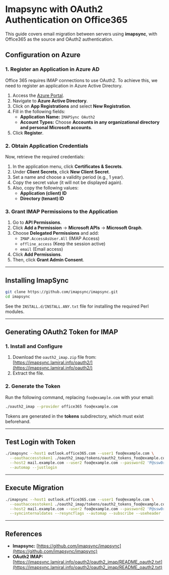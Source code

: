 # Imapsync with OAuth2 Authentication on Office365

This guide covers email migration between servers using **imapsync**, with Office365 as the source and OAuth2 authentication.

## Configuration on Azure

### 1. Register an Application in Azure AD
Office 365 requires IMAP connections to use OAuth2. To achieve this, we need to register an application in Azure Active Directory.

1. Access the [Azure Portal](https://portal.azure.com).
2. Navigate to **Azure Active Directory**.
3. Click on **App Registrations** and select **New Registration**.
4. Fill in the following fields:
   - **Application Name:** `IMAPSync OAuth2`
   - **Account Types:** Choose **Accounts in any organizational directory and personal Microsoft accounts**.
5. Click **Register**.

### 2. Obtain Application Credentials
Now, retrieve the required credentials:

1. In the application menu, click **Certificates & Secrets**.
2. Under **Client Secrets**, click **New Client Secret**.
3. Set a name and choose a validity period (e.g., 1 year).
4. Copy the secret value (it will not be displayed again).
5. Also, copy the following values:
   - **Application (client) ID**
   - **Directory (tenant) ID**

### 3. Grant IMAP Permissions to the Application

1. Go to **API Permissions**.
2. Click **Add a Permission** → **Microsoft APIs** → **Microsoft Graph**.
3. Choose **Delegated Permissions** and add:
   - `IMAP.AccessAsUser.All` (IMAP Access)
   - `offline_access` (Keep the session active)
   - `email` (Email access)
4. Click **Add Permissions**.
5. Then, click **Grant Admin Consent**.

---

## Installing ImapSync

```bash
git clone https://github.com/imapsync/imapsync.git
cd imapsync
```

See the `INSTALL.d/INSTALL.ANY.txt` file for installing the required Perl modules.

---

## Generating OAuth2 Token for IMAP

### 1. Install and Configure

1. Download the `oauth2_imap.zip` file from:
   [https://imapsync.lamiral.info/oauth2/](https://imapsync.lamiral.info/oauth2/)
2. Extract the file.

### 2. Generate the Token

Run the following command, replacing `foo@example.com` with your email:

```bash
./oauth2_imap --provider office365 foo@example.com
```

Tokens are generated in the **tokens** subdirectory, which must exist beforehand.

---

## Test Login with Token

```bash
./imapsync --host1 outlook.office365.com --user1 foo@example.com \
  --oauthaccesstoken1 ./oauth2_imap/tokens/oauth2_tokens_foo@example.com.txt \
  --host2 mail.example.com --user2 foo@example.com --password2 'P@ssw0rd' \
  --automap --justlogin
```

---

## Execute Migration

```bash
./imapsync --host1 outlook.office365.com --user1 foo@example.com \
  --oauthaccesstoken1 ./oauth2_imap/tokens/oauth2_tokens_foo@example.com.txt \
  --host2 mail.example.com --user2 foo@example.com --password2 'P@ssw0rd' \
  --syncinternaldates --resyncflags --automap --subscribe --useheader 'Message-ID' --skipsize
```

---

## References
- **Imapsync:** [https://github.com/imapsync/imapsync](https://github.com/imapsync/imapsync)
- **OAuth2 IMAP:** [https://imapsync.lamiral.info/oauth2/oauth2_imap/README_oauth2.txt](https://imapsync.lamiral.info/oauth2/oauth2_imap/README_oauth2.txt)


